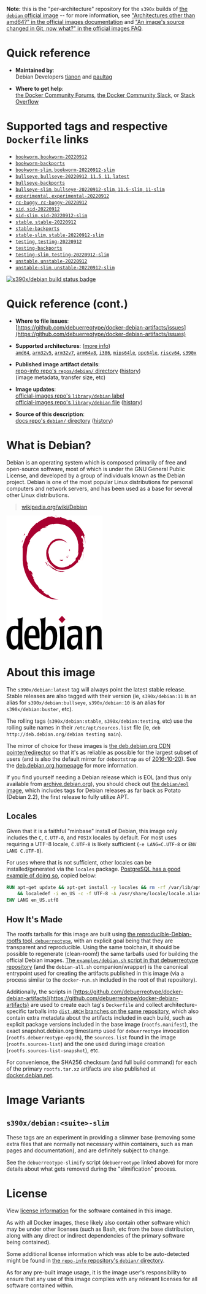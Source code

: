 <!--

********************************************************************************

WARNING:

    DO NOT EDIT "debian/README.md"

    IT IS AUTO-GENERATED

    (from the other files in "debian/" combined with a set of templates)

********************************************************************************

-->

**Note:** this is the "per-architecture" repository for the `s390x` builds of [the `debian` official image](https://hub.docker.com/_/debian) -- for more information, see ["Architectures other than amd64?" in the official images documentation](https://github.com/docker-library/official-images#architectures-other-than-amd64) and ["An image's source changed in Git, now what?" in the official images FAQ](https://github.com/docker-library/faq#an-images-source-changed-in-git-now-what).

# Quick reference

-	**Maintained by**:  
	Debian Developers [tianon](https://qa.debian.org/developer.php?login=tianon) and [paultag](https://qa.debian.org/developer.php?login=paultag)

-	**Where to get help**:  
	[the Docker Community Forums](https://forums.docker.com/), [the Docker Community Slack](https://dockr.ly/slack), or [Stack Overflow](https://stackoverflow.com/search?tab=newest&q=docker)

# Supported tags and respective `Dockerfile` links

-	[`bookworm`, `bookworm-20220912`](https://github.com/debuerreotype/docker-debian-artifacts/blob/813ceae134149765490dc393225831397e8ba6c4/bookworm/Dockerfile)
-	[`bookworm-backports`](https://github.com/debuerreotype/docker-debian-artifacts/blob/813ceae134149765490dc393225831397e8ba6c4/bookworm/backports/Dockerfile)
-	[`bookworm-slim`, `bookworm-20220912-slim`](https://github.com/debuerreotype/docker-debian-artifacts/blob/813ceae134149765490dc393225831397e8ba6c4/bookworm/slim/Dockerfile)
-	[`bullseye`, `bullseye-20220912`, `11.5`, `11`, `latest`](https://github.com/debuerreotype/docker-debian-artifacts/blob/813ceae134149765490dc393225831397e8ba6c4/bullseye/Dockerfile)
-	[`bullseye-backports`](https://github.com/debuerreotype/docker-debian-artifacts/blob/813ceae134149765490dc393225831397e8ba6c4/bullseye/backports/Dockerfile)
-	[`bullseye-slim`, `bullseye-20220912-slim`, `11.5-slim`, `11-slim`](https://github.com/debuerreotype/docker-debian-artifacts/blob/813ceae134149765490dc393225831397e8ba6c4/bullseye/slim/Dockerfile)
-	[`experimental`, `experimental-20220912`](https://github.com/debuerreotype/docker-debian-artifacts/blob/813ceae134149765490dc393225831397e8ba6c4/experimental/Dockerfile)
-	[`rc-buggy`, `rc-buggy-20220912`](https://github.com/debuerreotype/docker-debian-artifacts/blob/813ceae134149765490dc393225831397e8ba6c4/rc-buggy/Dockerfile)
-	[`sid`, `sid-20220912`](https://github.com/debuerreotype/docker-debian-artifacts/blob/813ceae134149765490dc393225831397e8ba6c4/sid/Dockerfile)
-	[`sid-slim`, `sid-20220912-slim`](https://github.com/debuerreotype/docker-debian-artifacts/blob/813ceae134149765490dc393225831397e8ba6c4/sid/slim/Dockerfile)
-	[`stable`, `stable-20220912`](https://github.com/debuerreotype/docker-debian-artifacts/blob/813ceae134149765490dc393225831397e8ba6c4/stable/Dockerfile)
-	[`stable-backports`](https://github.com/debuerreotype/docker-debian-artifacts/blob/813ceae134149765490dc393225831397e8ba6c4/stable/backports/Dockerfile)
-	[`stable-slim`, `stable-20220912-slim`](https://github.com/debuerreotype/docker-debian-artifacts/blob/813ceae134149765490dc393225831397e8ba6c4/stable/slim/Dockerfile)
-	[`testing`, `testing-20220912`](https://github.com/debuerreotype/docker-debian-artifacts/blob/813ceae134149765490dc393225831397e8ba6c4/testing/Dockerfile)
-	[`testing-backports`](https://github.com/debuerreotype/docker-debian-artifacts/blob/813ceae134149765490dc393225831397e8ba6c4/testing/backports/Dockerfile)
-	[`testing-slim`, `testing-20220912-slim`](https://github.com/debuerreotype/docker-debian-artifacts/blob/813ceae134149765490dc393225831397e8ba6c4/testing/slim/Dockerfile)
-	[`unstable`, `unstable-20220912`](https://github.com/debuerreotype/docker-debian-artifacts/blob/813ceae134149765490dc393225831397e8ba6c4/unstable/Dockerfile)
-	[`unstable-slim`, `unstable-20220912-slim`](https://github.com/debuerreotype/docker-debian-artifacts/blob/813ceae134149765490dc393225831397e8ba6c4/unstable/slim/Dockerfile)

[![s390x/debian build status badge](https://img.shields.io/jenkins/s/https/doi-janky.infosiftr.net/job/multiarch/job/s390x/job/debian.svg?label=s390x/debian%20%20build%20job)](https://doi-janky.infosiftr.net/job/multiarch/job/s390x/job/debian/)

# Quick reference (cont.)

-	**Where to file issues**:  
	[https://github.com/debuerreotype/docker-debian-artifacts/issues](https://github.com/debuerreotype/docker-debian-artifacts/issues)

-	**Supported architectures**: ([more info](https://github.com/docker-library/official-images#architectures-other-than-amd64))  
	[`amd64`](https://hub.docker.com/r/amd64/debian/), [`arm32v5`](https://hub.docker.com/r/arm32v5/debian/), [`arm32v7`](https://hub.docker.com/r/arm32v7/debian/), [`arm64v8`](https://hub.docker.com/r/arm64v8/debian/), [`i386`](https://hub.docker.com/r/i386/debian/), [`mips64le`](https://hub.docker.com/r/mips64le/debian/), [`ppc64le`](https://hub.docker.com/r/ppc64le/debian/), [`riscv64`](https://hub.docker.com/r/riscv64/debian/), [`s390x`](https://hub.docker.com/r/s390x/debian/)

-	**Published image artifact details**:  
	[repo-info repo's `repos/debian/` directory](https://github.com/docker-library/repo-info/blob/master/repos/debian) ([history](https://github.com/docker-library/repo-info/commits/master/repos/debian))  
	(image metadata, transfer size, etc)

-	**Image updates**:  
	[official-images repo's `library/debian` label](https://github.com/docker-library/official-images/issues?q=label%3Alibrary%2Fdebian)  
	[official-images repo's `library/debian` file](https://github.com/docker-library/official-images/blob/master/library/debian) ([history](https://github.com/docker-library/official-images/commits/master/library/debian))

-	**Source of this description**:  
	[docs repo's `debian/` directory](https://github.com/docker-library/docs/tree/master/debian) ([history](https://github.com/docker-library/docs/commits/master/debian))

# What is Debian?

Debian is an operating system which is composed primarily of free and open-source software, most of which is under the GNU General Public License, and developed by a group of individuals known as the Debian project. Debian is one of the most popular Linux distributions for personal computers and network servers, and has been used as a base for several other Linux distributions.

> [wikipedia.org/wiki/Debian](https://en.wikipedia.org/wiki/Debian)

![logo](https://raw.githubusercontent.com/docker-library/docs/b449be7df57e9ed9086bb5821bfb5d6cdc5d67a4/debian/logo.png)

# About this image

The `s390x/debian:latest` tag will always point the latest stable release. Stable releases are also tagged with their version (ie, `s390x/debian:11` is an alias for `s390x/debian:bullseye`, `s390x/debian:10` is an alias for `s390x/debian:buster`, etc).

The rolling tags (`s390x/debian:stable`, `s390x/debian:testing`, etc) use the rolling suite names in their `/etc/apt/sources.list` file (ie, `deb http://deb.debian.org/debian testing main`).

The mirror of choice for these images is [the deb.debian.org CDN pointer/redirector](https://deb.debian.org) so that it's as reliable as possible for the largest subset of users (and is also the default mirror for `debootstrap` as of [2016-10-20](https://anonscm.debian.org/cgit/d-i/debootstrap.git/commit/?id=9e8bc60ad1ccf3a25ce7890526b70059f3e770de)). See the [deb.debian.org homepage](https://deb.debian.org) for more information.

If you find yourself needing a Debian release which is EOL (and thus only available from [archive.debian.org](http://archive.debian.org)), you should check out [the `debian/eol` image](https://hub.docker.com/r/debian/eol/), which includes tags for Debian releases as far back as Potato (Debian 2.2), the first release to fully utilize APT.

## Locales

Given that it is a faithful "minbase" install of Debian, this image only includes the `C`, `C.UTF-8`, and `POSIX` locales by default. For most uses requiring a UTF-8 locale, `C.UTF-8` is likely sufficient (`-e LANG=C.UTF-8` or `ENV LANG C.UTF-8`).

For uses where that is not sufficient, other locales can be installed/generated via the `locales` package. [PostgreSQL has a good example of doing so](https://github.com/docker-library/postgres/blob/69bc540ecfffecce72d49fa7e4a46680350037f9/9.6/Dockerfile#L21-L24), copied below:

```dockerfile
RUN apt-get update && apt-get install -y locales && rm -rf /var/lib/apt/lists/* \
	&& localedef -i en_US -c -f UTF-8 -A /usr/share/locale/locale.alias en_US.UTF-8
ENV LANG en_US.utf8
```

## How It's Made

The rootfs tarballs for this image are built using [the reproducible-Debian-rootfs tool, `debuerreotype`](https://github.com/debuerreotype/debuerreotype), with an explicit goal being that they are transparent and reproducible. Using the same toolchain, it should be possible to regenerate (clean-room!) the same tarballs used for building the official Debian images. [The `examples/debian.sh` script in that debuerreotype repository](https://github.com/debuerreotype/debuerreotype/blob/master/examples/debian.sh) (and the `debian-all.sh` companion/wrapper) is the canonical entrypoint used for creating the artifacts published in this image (via a process similar to the `docker-run.sh` included in the root of that repository).

Additionally, the scripts in [https://github.com/debuerreotype/docker-debian-artifacts](https://github.com/debuerreotype/docker-debian-artifacts) are used to create each tag's `Dockerfile` and collect architecture-specific tarballs into [`dist-ARCH` branches on the same repository](https://github.com/debuerreotype/docker-debian-artifacts/branches), which also contain extra metadata about the artifacts included in each build, such as explicit package versions included in the base image (`rootfs.manifest`), the exact snapshot.debian.org timestamp used for `debuerreotype` invocation (`rootfs.debuerreotype-epoch`), the `sources.list` found in the image (`rootfs.sources-list`) and the one used during image creation (`rootfs.sources-list-snapshot`), etc.

For convenience, the SHA256 checksum (and full build command) for each of the primary `rootfs.tar.xz` artifacts are also published at [docker.debian.net](https://docker.debian.net/).

# Image Variants

## `s390x/debian:<suite>-slim`

These tags are an experiment in providing a slimmer base (removing some extra files that are normally not necessary within containers, such as man pages and documentation), and are definitely subject to change.

See the `debuerreotype-slimify` script (`debuerreotype` linked above) for more details about what gets removed during the "slimification" process.

# License

View [license information](https://www.debian.org/social_contract#guidelines) for the software contained in this image.

As with all Docker images, these likely also contain other software which may be under other licenses (such as Bash, etc from the base distribution, along with any direct or indirect dependencies of the primary software being contained).

Some additional license information which was able to be auto-detected might be found in [the `repo-info` repository's `debian/` directory](https://github.com/docker-library/repo-info/tree/master/repos/debian).

As for any pre-built image usage, it is the image user's responsibility to ensure that any use of this image complies with any relevant licenses for all software contained within.
